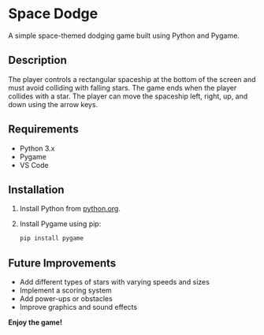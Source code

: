 # Space Dodge

A simple space-themed dodging game built using Python and Pygame.

## Description
The player controls a rectangular spaceship at the bottom of the screen and must avoid colliding with falling stars. The game ends when the player collides with a star. The player can move the spaceship left, right, up, and down using the arrow keys.

## Requirements

- Python 3.x
- Pygame
- VS Code

## Installation

1. Install Python from [python.org](https://www.python.org/downloads/).

2. Install Pygame using pip:
   ```sh
   pip install pygame

## Future Improvements

* Add different types of stars with varying speeds and sizes
* Implement a scoring system
* Add power-ups or obstacles
* Improve graphics and sound effects

**Enjoy the game!**